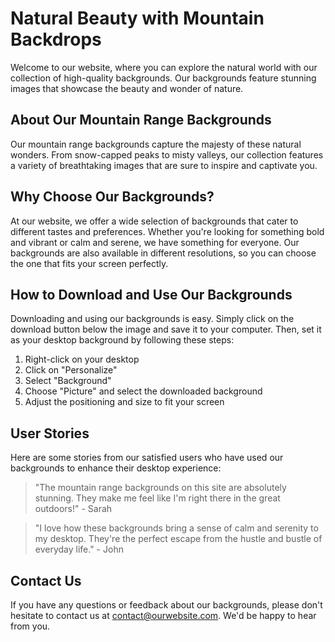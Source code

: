 <!--font:Poppins-->

# Natural Beauty with Mountain Backdrops

Welcome to our website, where you can explore the natural world with our collection of high-quality backgrounds. Our backgrounds feature stunning images that showcase the beauty and wonder of nature.

## About Our Mountain Range Backgrounds

Our mountain range backgrounds capture the majesty of these natural wonders. From snow-capped peaks to misty valleys, our collection features a variety of breathtaking images that are sure to inspire and captivate you.

## Why Choose Our Backgrounds?

At our website, we offer a wide selection of backgrounds that cater to different tastes and preferences. Whether you're looking for something bold and vibrant or calm and serene, we have something for everyone. Our backgrounds are also available in different resolutions, so you can choose the one that fits your screen perfectly.

## How to Download and Use Our Backgrounds

Downloading and using our backgrounds is easy. Simply click on the download button below the image and save it to your computer. Then, set it as your desktop background by following these steps:

1. Right-click on your desktop
2. Click on "Personalize"
3. Select "Background"
4. Choose "Picture" and select the downloaded background
5. Adjust the positioning and size to fit your screen

## User Stories

Here are some stories from our satisfied users who have used our backgrounds to enhance their desktop experience:

> "The mountain range backgrounds on this site are absolutely stunning. They make me feel like I'm right there in the great outdoors!" - Sarah

> "I love how these backgrounds bring a sense of calm and serenity to my desktop. They're the perfect escape from the hustle and bustle of everyday life." - John

## Contact Us

If you have any questions or feedback about our backgrounds, please don't hesitate to contact us at [contact@ourwebsite.com](mailto:contact@ourwebsite.com). We'd be happy to hear from you.

<!--

Write me content for website with wallpaper which alt text is:

"A photograph of a full moon rising over a mountain range, with mist and clouds adding to the sense of mystery."

The name/title of the page should not be 1:1 copy of the alt text but rather a real content of the website which is using this wallpaper.

- Use markdown format 
- Start with heading
- Heading should be short and concise
- The content should look like a real website 
- The website should not be about the wallpaper, wallpaper is just a related background
- Heading should be contain work "wallpaper" or "background"
- Include real sections like references, contact, user stories, etc. use things relevant to the page purpose.
- Feel free to use structure like headings, bullets, numbering, blockquotes, paragraphs, horizontal lines, etc.
- You can use formatting like bold or _italic_
- You can include UTF-8 emojis
- Links should be only #hash anchors (and you can refer to the document itself)
- Do not include images


---


# Mystical Mountain Range Wallpaper for Your Desktop Background

Welcome to our website, where you can find the perfect desktop wallpaper to match your style and mood. Our collection of high-quality wallpapers features stunning images that are sure to inspire and captivate you.

## About the Mystical Mountain Range Wallpaper

Our Mystical Mountain Range wallpaper is a breathtaking image of a full moon rising over a majestic mountain range. The mist and clouds in the background add to the sense of mystery and wonder, making this wallpaper perfect for anyone who loves nature and adventure.

## Why Choose Our Wallpapers?

At our website, we offer a wide selection of wallpapers that cater to different tastes and preferences. Whether you're looking for something bold and vibrant or calm and serene, we have something for everyone. Our wallpapers are also available in different resolutions, so you can choose the one that fits your screen perfectly.

## How to Download and Use Our Wallpapers

Downloading and using our wallpapers is easy. Simply click on the download button below the image and save it to your computer. Then, set it as your desktop background by following these steps:

1. Right-click on your desktop
2. Click on "Personalize"
3. Select "Background"
4. Choose "Picture" and select the downloaded wallpaper
5. Adjust the positioning and size to fit your screen

## User Stories

Here are some stories from our satisfied users who have used our wallpapers to enhance their desktop experience:

> "I love the Mystical Mountain Range wallpaper! It's so calming and peaceful, and it reminds me of my hiking trips in the mountains." - Jane

> "The quality of the wallpapers on this site is amazing. I've been using them for months now, and they still look great!" - Tom

## References

If you're interested in learning more about the Mystical Mountain Range wallpaper or any of our other wallpapers, feel free to contact us at [contact@ourwebsite.com](mailto:contact@ourwebsite.com). We'd be happy to answer any questions you may have.


---


Heading should not include word "wallpaper". The website should not be about the wallpaper itself, wallpaper is just a related background, rewrite whole content.


---


# Discover the Beauty of Nature with Our Mystical Mountain Range Background

Welcome to our website, where you can find stunning backgrounds to enhance your desktop experience. Our collection features a variety of high-quality images that showcase the beauty of nature and inspire a sense of wonder.

## About the Mystical Mountain Range Background

Our Mystical Mountain Range background is a captivating image of a full moon rising over a majestic mountain range. The mist and clouds in the background add to the sense of mystery and wonder, making this background perfect for anyone who loves nature and adventure.

## Why Choose Our Backgrounds?

At our website, we offer a wide selection of backgrounds that cater to different tastes and preferences. Whether you're looking for something bold and vibrant or calm and serene, we have something for everyone. Our backgrounds are also available in different resolutions, so you can choose the one that fits your screen perfectly.

## How to Download and Use Our Backgrounds

Downloading and using our backgrounds is easy. Simply click on the download button below the image and save it to your computer. Then, set it as your desktop background by following these steps:

1. Right-click on your desktop
2. Click on "Personalize"
3. Select "Background"
4. Choose "Picture" and select the downloaded background
5. Adjust the positioning and size to fit your screen

## User Stories

Here are some stories from our satisfied users who have used our backgrounds to enhance their desktop experience:

> "The Mystical Mountain Range background is absolutely stunning. It makes me feel like I'm right there in the mountains!" - Sarah

> "I love how the backgrounds on this site are all about nature. They help me feel more connected to the world around me." - John

## References

If you're interested in learning more about the Mystical Mountain Range background or any of our other backgrounds, feel free to contact us at [contact@ourwebsite.com](mailto:contact@ourwebsite.com). We'd be happy to answer any questions you may have.


---


Heading is too long, rewrite whole content.


---


# Mystical Mountain Range Backgrounds for Your Desktop

Welcome to our website, where you can discover the beauty of nature with our collection of high-quality backgrounds. Our backgrounds feature stunning images that showcase the natural world and inspire a sense of wonder.

## About the Mystical Mountain Range Background

Our Mystical Mountain Range background is a captivating image of a full moon rising over a majestic mountain range. The mist and clouds in the background add to the sense of mystery and wonder, making this background perfect for anyone who loves nature and adventure.

## Why Choose Our Backgrounds?

At our website, we offer a wide selection of backgrounds that cater to different tastes and preferences. Whether you're looking for something bold and vibrant or calm and serene, we have something for everyone. Our backgrounds are also available in different resolutions, so you can choose the one that fits your screen perfectly.

## How to Download and Use Our Backgrounds

Downloading and using our backgrounds is easy. Simply click on the download button below the image and save it to your computer. Then, set it as your desktop background by following these steps:

1. Right-click on your desktop
2. Click on "Personalize"
3. Select "Background"
4. Choose "Picture" and select the downloaded background
5. Adjust the positioning and size to fit your screen

## User Stories

Here are some stories from our satisfied users who have used our backgrounds to enhance their desktop experience:

> "The Mystical Mountain Range background is absolutely breathtaking. It makes me feel like I'm right there in the mountains!" - Sarah

> "I love how the backgrounds on this site are all about nature. They help me feel more connected to the world around me." - John

## Contact Us

If you have any questions or feedback about our backgrounds, please don't hesitate to contact us at [contact@ourwebsite.com](mailto:contact@ourwebsite.com). We'd be happy to hear from you.


---


Heading is too long, rewrite whole content.


---


# Discover the Beauty of Nature with Our Mountain Range Backgrounds

Welcome to our website, where you can explore the natural world with our collection of high-quality backgrounds. Our backgrounds feature stunning images that showcase the beauty and wonder of nature.

## About Our Mountain Range Backgrounds

Our mountain range backgrounds capture the majesty of these natural wonders. From snow-capped peaks to misty valleys, our collection features a variety of breathtaking images that are sure to inspire and captivate you.

## Why Choose Our Backgrounds?

At our website, we offer a wide selection of backgrounds that cater to different tastes and preferences. Whether you're looking for something bold and vibrant or calm and serene, we have something for everyone. Our backgrounds are also available in different resolutions, so you can choose the one that fits your screen perfectly.

## How to Download and Use Our Backgrounds

Downloading and using our backgrounds is easy. Simply click on the download button below the image and save it to your computer. Then, set it as your desktop background by following these steps:

1. Right-click on your desktop
2. Click on "Personalize"
3. Select "Background"
4. Choose "Picture" and select the downloaded background
5. Adjust the positioning and size to fit your screen

## User Stories

Here are some stories from our satisfied users who have used our backgrounds to enhance their desktop experience:

> "The mountain range backgrounds on this site are absolutely stunning. They make me feel like I'm right there in the great outdoors!" - Sarah

> "I love how these backgrounds bring a sense of calm and serenity to my desktop. They're the perfect escape from the hustle and bustle of everyday life." - John

## Contact Us

If you have any questions or feedback about our backgrounds, please don't hesitate to contact us at [contact@ourwebsite.com](mailto:contact@ourwebsite.com). We'd be happy to hear from you.


---


Write me a Google font which is best fitting for the website.

Pick from the list:
- Open Sans
- Futura
- Poppins
- Lato
- Inter
- Great Vibes
- Orbitron
- Montserrat
- Alegreya
- Roboto
- Playfair Display
- Barlow Condensed
- Raleway
- Lobster
- IBM Plex Sans
- Exo 2
- Dancing Script


Write just the font name nothing else.


---


Poppins

-->
